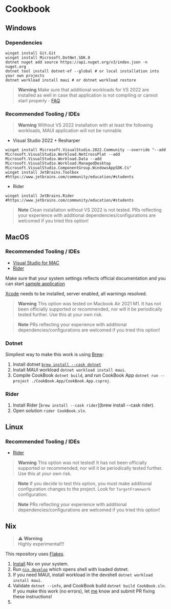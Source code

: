 # Cookbook

## Windows

### Dependencies

```pwsh
winget install Git.Git
winget install Microsoft.DotNet.SDK.8
dotnet nuget add source https://api.nuget.org/v3/index.json -n nuget.org
dotnet tool install dotnet-ef --global # or local installation into your own projects
dotnet workload install maui # or dotnet workload restore
```

> **Warning** Make sure that additional workloads for VS 2022 are installed as well in case that application is not compiling or cannot start properly - [FAQ](https://github.com/nesfit/ICS/wiki/Projekt-CookBook-nelze-vůbec-spustit)

### Recommended Tooling / IDEs

> **Warning** Without VS 2022 installation with at least the following workloads, MAUI application will not be runnable.

- Visual Studio 2022 + Resharper
```
winget install Microsoft.VisualStudio.2022.Community --override "--add Microsoft.VisualStudio.Workload.NetCrossPlat --add Microsoft.VisualStudio.Workload.Data --add Microsoft.VisualStudio.Workload.ManagedDesktop Microsoft.VisualStudio.ComponentGroup.WindowsAppSDK.Cs"
winget install JetBrains.Toolbox #https://www.jetbrains.com/community/education/#students
```

- Rider
```
winget install JetBrains.Rider #https://www.jetbrains.com/community/education/#students
```

> **Note** Clean installation without VS 2022 is not tested. PRs reflecting your experience with additional dependencies/configurations are welcomed if you tried this option!

## MacOS

### Recommended Tooling / IDEs
- [Visual Studio for MAC](https://visualstudio.microsoft.com/vs/mac/)
- [Rider](https://www.jetbrains.com/rider/)

Make sure that your system settings reflects official documentation and you can start [sample application](https://learn.microsoft.com/en-us/dotnet/maui/mac-catalyst/cli?view=net-maui-9.0)

[Xcode](https://apps.apple.com/us/app/xcode/id497799835?mt=12) needs to be installed, server enabled, all warnings resolved.

> **Warning** This option was tested on Macbook Air 2021 M1. It has not been officially supported or recommended, nor will it be periodically tested further. Use this at your own risk.

> **Note** PRs reflecting your experience with additional dependencies/configurations are welcomed if you tried this option!

### Dotnet
Simpliest way to make this work is using [Brew](https://docs.brew.sh/Installation):
1. Install dotnet [`brew install --cask dotnet`](https://formulae.brew.sh/cask/dotnet)
2. Install MAUI workload `dotnet workload install maui`.
3. Compile CookBook `dotnet build`, and run CookBook App `dotnet run --project ./CookBook.App/CookBook.App.csproj`.

### Rider
1. Install Rider [`brew install --cask rider`](brew install --cask rider).
2. Open solution `rider CookBook.sln`.

## Linux

### Recommended Tooling / IDEs
- [Rider](https://www.jetbrains.com/rider/)

> **Warning** This option was not tested! It has not been officially supported or recommended, nor will it be periodically tested further. Use this at your own risk.

> **Note** If you decide to test this option, you must make additional configuration changes to the project. Look for `TargetFramework` configuration.

> **Note** PRs reflecting your experience with additional dependencies/configurations are welcomed if you tried this option!

## Nix
> :warning: **Warning**  
> Highly experimental!!!

This repository uses [Flakes](https://zero-to-nix.com/concepts/flakes/). 
1. [Install](https://zero-to-nix.com/start/install/) Nix on your system.
2. Run [`nix develop`](https://zero-to-nix.com/start/nix-develop/) which opens shell with loaded dotnet.
3. If you need MAUI, install workload in the devshell `dotnet workload install maui`.
4. Validate `dotnet --info`, and CookBook build `dotnet build CookBook.sln`. If you make this work (no errors), let [me](pluskal@vut.cz) know and submit PR fixing these instructions!
5. 